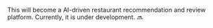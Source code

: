 This will become a AI-driven restaurant recommendation and review platform. Currently, it is under development. :soon:
